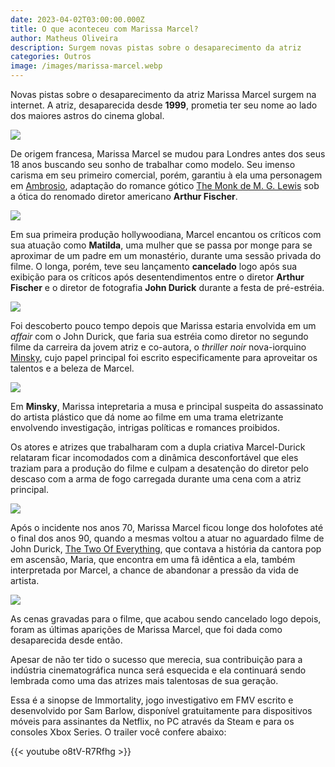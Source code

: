 ```yaml
---
date: 2023-04-02T03:00:00.000Z
title: O que aconteceu com Marissa Marcel?
author: Matheus Oliveira
description: Surgem novas pistas sobre o desaparecimento da atriz
categories: Outros
image: /images/marissa-marcel.webp
---
```

Novas pistas sobre o desaparecimento da atriz Marissa Marcel surgem na internet. A atriz, desaparecida desde **1999**, prometia ter seu nome ao lado dos maiores astros do cinema global.

![](/images/marissa-interview.webp)

De origem francesa, Marissa Marcel se mudou para Londres antes dos seus 18 anos buscando seu sonho de trabalhar como modelo. Seu imenso carisma em seu primeiro comercial, porém, garantiu à ela uma personagem em [Ambrosio](https://www.imdb.com/title/tt15173592/), adaptação do romance gótico [The Monk de M. G. Lewis](https://www.amazon.com.br/Monk-Matthew-Lewis/dp/0198704453) sob a ótica do renomado diretor americano **Arthur Fischer**.

![](/images/marissa-ambrosio-3.webp)

Em sua primeira produção hollywoodiana, Marcel encantou os críticos com sua atuação como **Matilda**, uma mulher que se passa por monge para se aproximar de um padre em um monastério, durante uma sessão privada do filme. O longa, porém, teve seu lançamento **cancelado** logo após sua exibição para os críticos após desentendimentos entre o diretor **Arthur Fischer** e o diretor de fotografia **John Durick** durante a festa de pré-estréia.

![](/images/marissa-ambrosio-2.webp)

Foi descoberto pouco tempo depois que Marissa estaria envolvida em um *affair* com o John Durick, que faria sua estréia como diretor no segundo filme da carreira da jovem atriz e co-autora, o *thriller noir* nova-iorquino [Minsky](https://www.imdb.com/title/tt15251038/), cujo papel principal foi escrito especificamente para aproveitar os talentos e a beleza de Marcel.

![](/images/marissa-minsky-2.webp)

Em **Minsky**, Marissa intepretaria a musa e principal suspeita do assassinato do artista plástico que dá nome ao filme em uma trama eletrizante envolvendo investigação, intrigas políticas e romances proibidos.

Os atores e atrizes que trabalharam com a dupla criativa Marcel-Durick relataram ficar incomodados com a dinâmica desconfortável que eles traziam para a produção do filme e culpam a desatenção do diretor pelo descaso com a arma de fogo carregada durante uma cena com a atriz principal.

![](/images/marissa-minsky-3.webp)

Após o incidente nos anos 70, Marissa Marcel ficou longe dos holofotes até o final dos anos 90, quando a mesmas voltou a atuar no aguardado filme de John Durick, [The Two Of Everything](https://www.imdb.com/title/tt15471536/), que contava a história da cantora pop em ascensão, Maria, que encontra em uma fã idêntica a ela, também interpretada por Marcel, a chance de abandonar a pressão da vida de artista. 

![](/images/marissa-toe-2.webp)

As cenas gravadas para o filme, que acabou sendo cancelado logo depois, foram as últimas aparições de Marissa Marcel, que foi dada como desaparecida desde então.

Apesar de não ter tido o sucesso que merecia, sua contribuição para a indústria cinematográfica nunca será esquecida e ela continuará sendo lembrada como uma das atrizes mais talentosas de sua geração.

Essa é a sinopse de Immortality, jogo investigativo em FMV escrito e desenvolvido por Sam Barlow, disponível gratuitamente para dispositivos móveis para assinantes da Netflix, no PC através da Steam e para os consoles Xbox Series. O trailer você confere abaixo:

{{< youtube o8tV-R7Rfhg >}}